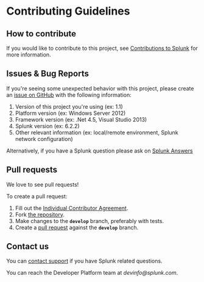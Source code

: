 # Contributing Guidelines

## How to contribute

If you would like to contribute to this project, see [Contributions to Splunk][indivcontrib] for more information.

## Issues & Bug Reports

If you're seeing some unexpected behavior with this project, please create an [issue on GitHub][issues] with the following information:

1. Version of this project you're using (ex: 1.1)
1. Platform version (ex: Windows Server 2012)
1. Framework version (ex: .Net 4.5, Visual Studio 2013)
1. Splunk version (ex: 6.2.2)
1. Other relevant information (ex: local/remote environment, Splunk network configuration)

Alternatively, if you have a Splunk question please ask on [Splunk Answers][answers]

## Pull requests

We love to see pull requests!

To create a pull request:

1. Fill out the [Individual Contributor Agreement][indivcontrib].
1. Fork [the repository][repo].
1. Make changes to the **`develop`** branch, preferably with tests.
1. Create a [pull request][pulls] against the **`develop`** branch.

## Contact us

You can [contact support][contact] if you have Splunk related questions.

You can reach the Developer Platform team at _devinfo@splunk.com_.

[contributions]:            http://dev.splunk.com/view/opensource/SP-CAAAEDM
[indivcontrib]:             http://dev.splunk.com/goto/individualcontributions
[companycontrib]:           http://dev.splunk.com/view/companycontributions/SP-CAAAEDR
[answers]:                  http://answers.splunk.com/
[repo]:                     https://github.com/splunk/splunk-library-dotnetlogging
[issues]:                   https://github.com/splunk/splunk-library-dotnetlogging/issues
[pulls]:                    https://github.com/splunk/splunk-library-dotnetlogging/pulls
[contact]:                  https://www.splunk.com/en_us/support-and-services.html

